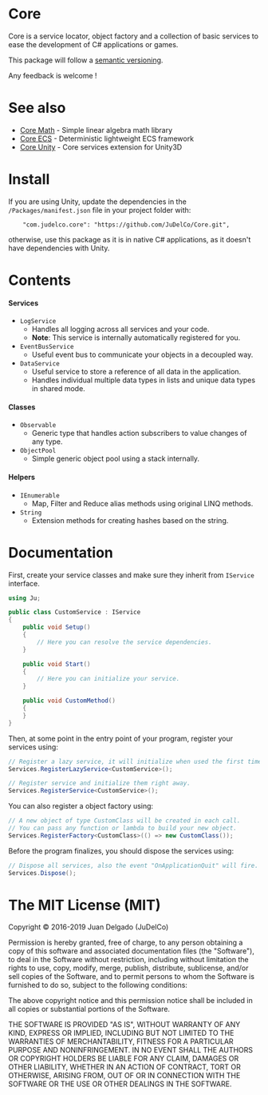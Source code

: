 Core
=====================

Core is a service locator, object factory and a collection of basic services to ease the development of C# applications or games.

This package will follow a [semantic versioning](http://semver.org/).

Any feedback is welcome !


See also
=====================

- [Core Math](https://github.com/JuDelCo/CoreMath) - Simple linear algebra math library
- [Core ECS](https://github.com/JuDelCo/CoreECS) - Deterministic lightweight ECS framework
- [Core Unity](https://github.com/JuDelCo/CoreUnity) - Core services extension for Unity3D


Install
=====================

If you are using Unity, update the dependencies in the ```/Packages/manifest.json``` file in your project folder with:

```
	"com.judelco.core": "https://github.com/JuDelCo/Core.git",
```

otherwise, use this package as it is in native C# applications, as it doesn't have dependencies with Unity.


Contents
=====================

#### Services

- ```LogService```
    * Handles all logging across all services and your code.
    * **Note**: This service is internally automatically registered for you.
- ```EventBusService```
    * Useful event bus to communicate your objects in a decoupled way.
- ```DataService```
    * Useful service to store a reference of all data in the application.
    * Handles individual multiple data types in lists and unique data types in shared mode.

#### Classes

- ```Observable```
    * Generic type that handles action subscribers to value changes of any type.
- ```ObjectPool```
    * Simple generic object pool using a stack internally.

#### Helpers

- ```IEnumerable```
    * Map, Filter and Reduce alias methods using original LINQ methods.
- ```String```
    * Extension methods for creating hashes based on the string.


Documentation
=====================

First, create your service classes and make sure they inherit from ```IService``` interface.

```csharp
using Ju;

public class CustomService : IService
{
	public void Setup()
	{
		// Here you can resolve the service dependencies.
	}

	public void Start()
	{
		// Here you can initialize your service.
	}

	public void CustomMethod()
	{
	}
}
```

Then, at some point in the entry point of your program, register your services using:

```csharp
// Register a lazy service, it will initialize when used the first time only.
Services.RegisterLazyService<CustomService>();

// Register service and initialize them right away.
Services.RegisterService<CustomService>();
```

You can also register a object factory using:

```csharp
// A new object of type CustomClass will be created in each call.
// You can pass any function or lambda to build your new object.
Services.RegisterFactory<CustomClass>(() => new CustomClass());
```

Before the program finalizes, you should dispose the services using:

```csharp
// Dispose all services, also the event "OnApplicationQuit" will fire.
Services.Dispose();
```


The MIT License (MIT)
=====================

Copyright © 2016-2019 Juan Delgado (JuDelCo)

Permission is hereby granted, free of charge, to any person obtaining a copy
of this software and associated documentation files (the "Software"), to deal
in the Software without restriction, including without limitation the rights
to use, copy, modify, merge, publish, distribute, sublicense, and/or sell
copies of the Software, and to permit persons to whom the Software is
furnished to do so, subject to the following conditions:

The above copyright notice and this permission notice shall be included in
all copies or substantial portions of the Software.

THE SOFTWARE IS PROVIDED "AS IS", WITHOUT WARRANTY OF ANY KIND, EXPRESS OR
IMPLIED, INCLUDING BUT NOT LIMITED TO THE WARRANTIES OF MERCHANTABILITY,
FITNESS FOR A PARTICULAR PURPOSE AND NONINFRINGEMENT. IN NO EVENT SHALL THE
AUTHORS OR COPYRIGHT HOLDERS BE LIABLE FOR ANY CLAIM, DAMAGES OR OTHER
LIABILITY, WHETHER IN AN ACTION OF CONTRACT, TORT OR OTHERWISE, ARISING FROM,
OUT OF OR IN CONNECTION WITH THE SOFTWARE OR THE USE OR OTHER DEALINGS IN
THE SOFTWARE.
